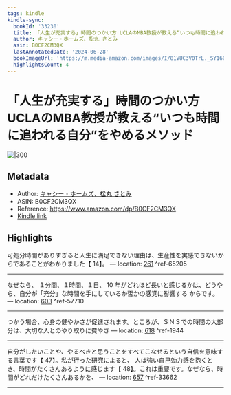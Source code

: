 ```yaml
---
tags: kindle
kindle-sync:
  bookId: '33230'
  title: 「人生が充実する」時間のつかい方 UCLAのMBA教授が教える“いつも時間に追われる自分”をやめるメソッド
  author: キャシー・ホームズ、松丸 さとみ
  asin: B0CF2CM3QX
  lastAnnotatedDate: '2024-06-28'
  bookImageUrl: 'https://m.media-amazon.com/images/I/81VUC3V0TrL._SY160.jpg'
  highlightsCount: 4
---
```


# 「人生が充実する」時間のつかい方 UCLAのMBA教授が教える“いつも時間に追われる自分”をやめるメソッド
![|300](https://m.media-amazon.com/images/I/81VUC3V0TrL.jpg)
## Metadata
* Author: [キャシー・ホームズ、松丸 さとみ](https://www.amazon.comundefined)
* ASIN: B0CF2CM3QX
* Reference: https://www.amazon.com/dp/B0CF2CM3QX
* [Kindle link](kindle://book?action=open&asin=B0CF2CM3QX)

## Highlights
可処分時間がありすぎると人生に満足できない理由は、生産性を実感できないからであることがわかりました【 14】。 — location: [261](kindle://book?action=open&asin=B0CF2CM3QX&location=261) ^ref-65205

---
なぜなら、 １分間、１時間、１日、 10 年がどれほど長いと感じるかは、どうやら、自分が「充分」な時間を手にしているか否かの感覚に影響する からです。 — location: [603](kindle://book?action=open&asin=B0CF2CM3QX&location=603) ^ref-57710

---
つかう場合、心身の健やかさが促進されます。ところが、ＳＮＳでの時間の大部分は、大切な人とのやり取りに費やさ — location: [618](kindle://book?action=open&asin=B0CF2CM3QX&location=618) ^ref-1944

---
自分がしたいことや、やるべきと思うことをすべてこなせるという自信を意味する言葉です【 47】。私が行った研究によると、 人は強い自己効力感を抱くとき、時間がたくさんあるように感じます【 48】。これは重要です。なぜなら、時間がどれだけたくさんあるかを、 — location: [657](kindle://book?action=open&asin=B0CF2CM3QX&location=657) ^ref-33662

---
